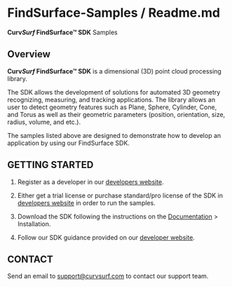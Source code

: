 # FindSurface-Samples / Readme.md
**Curv*Surf* FindSurface™ SDK** Samples

Overview
--------

**Curv*Surf* FindSurface™ SDK** is a dimensional (3D) point cloud processing library.

The SDK allows the development of solutions for automated 3D geometry recognizing, measuring, and tracking applications. The library allows an user to detect geometry features such as Plane, Sphere, Cylinder, Cone, and Torus as well as their geometric parameters (position, orientation, size, radius, volume, and etc.).

The samples listed above are designed to demonstrate how to develop an application by using our FindSurface SDK.


GETTING STARTED
---------------

1. Register as a developer in our [developers website](https://developers.curvsurf.com/register.jsp).

2. Either get a trial license or purchase standard/pro license of the SDK in [developers website](https://developers.curvsurf.com/) in order to run the samples.

3. Download the SDK following the instructions on the [Documentation](https://developers.curvsurf.com/documentation.jsp) > Installation.

4. Follow our SDK guidance provided on our [developer website](https://developers.curvsurf.com/documentation.jsp).


CONTACT
-------

Send an email to support@curvsurf.com to contact our support team.
